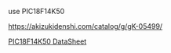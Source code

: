 use PIC18F14K50

https://akizukidenshi.com/catalog/g/gK-05499/

[PIC18F14K50 DataSheet](https://akizukidenshi.com/download/ds/microchip/pic18f13k50_14k50.pdf)

